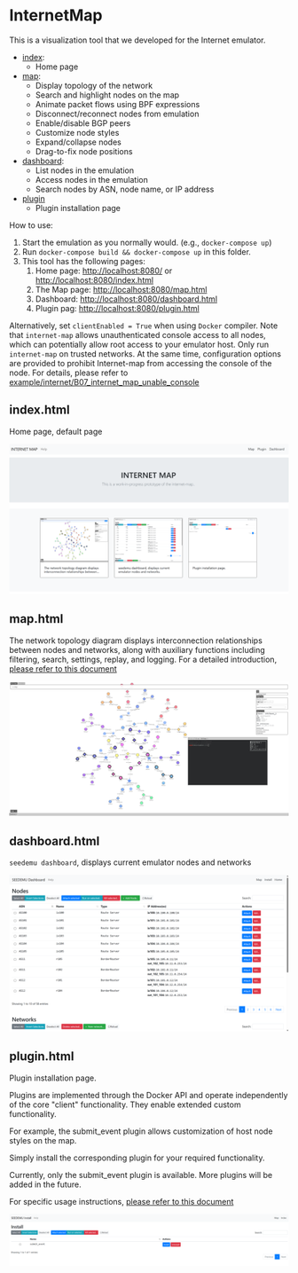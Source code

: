 # InternetMap

This is a visualization tool that we developed for the Internet emulator. 

- [index](#indexhtml):
  - Home page
- [map](#maphtml):
  - Display topology of the network
  - Search and highlight nodes on the map 
  - Animate packet flows using BPF expressions 
  - Disconnect/reconnect nodes from emulation 
  - Enable/disable BGP peers 
  - Customize node styles 
  - Expand/collapse nodes 
  - Drag-to-fix node positions
- [dashboard](#dashboardhtml):
  - List nodes in the emulation 
  - Access nodes in the emulation 
  - Search nodes by ASN, node name, or IP address
- [plugin](#pluginhtml)
  - Plugin installation page

How to use:
1. Start the emulation as you normally would. (e.g., `docker-compose up`)
2. Run `docker-compose build && docker-compose up` in this folder.
3. This tool has the following pages:
   1. Home page: [http://localhost:8080/](http://localhost:8080/) or [http://localhost:8080/index.html](http://localhost:8080/index.html) 
   2. The Map page: [http://localhost:8080/map.html](http://localhost:8080/map.html)
   3. Dashboard: [http://localhost:8080/dashboard.html](http://localhost:8080/dashboard.html)
   4. Plugin pag: [http://localhost:8080/plugin.html](http://localhost:8080/plugin.html)



Alternatively, set `clientEnabled = True` when using `Docker` compiler. Note that `internet-map` allows unauthenticated console access to all nodes, which can potentially allow root access to your emulator host. Only run `internet-map` on trusted networks.
At the same time, configuration options are provided to prohibit Internet-map from accessing the console of the node. For details, please refer to [example/internet/B07_internet_map_unable_console](../../examples/internet/B07_internet_map_unable_console/README.md)

## index.html
Home page, default page

![index.png](docs/assets/index.png)

## map.html

The network topology diagram displays interconnection relationships between nodes and networks, along with auxiliary functions including filtering, search, settings, replay, and logging. For a detailed introduction, [please refer to this document](./docs/map.md)

![map.png](docs/assets/map.png)

## dashboard.html

`seedemu dashboard`, displays current emulator nodes and networks

![dashboard.png](docs/assets/dashboard.png)

## plugin.html

Plugin installation page.

Plugins are implemented through the Docker API and operate independently of the core "client" functionality. They enable extended custom functionality.

For example, the submit_event plugin allows customization of host node styles on the map.

Simply install the corresponding plugin for your required functionality.

Currently, only the submit_event plugin is available. More plugins will be added in the future.

For specific usage instructions, [please refer to this document](docs/plugin.md)

![plugin.png](docs/assets/plugin.png)

